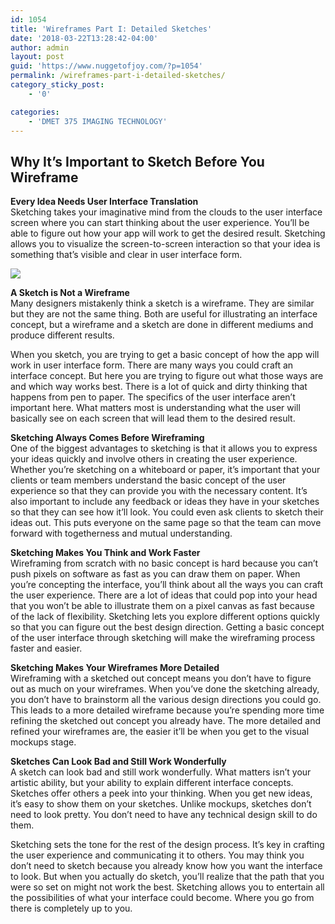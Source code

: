 ```yaml
---
id: 1054
title: 'Wireframes Part I: Detailed Sketches'
date: '2018-03-22T13:28:42-04:00'
author: admin
layout: post
guid: 'https://www.nuggetofjoy.com/?p=1054'
permalink: /wireframes-part-i-detailed-sketches/
category_sticky_post:
    - '0'

categories:
    - 'DMET 375 IMAGING TECHNOLOGY'
---
```


## **Why It’s Important to Sketch Before You Wireframe**

[](https://www.invisionapp.com/inside-design/how-to-wireframe)

**Every Idea Needs User Interface Translation**  
Sketching takes your imaginative mind from the clouds to the user interface screen where you can start thinking about the user experience. You’ll be able to figure out how your app will work to get the desired result. Sketching allows you to visualize the screen-to-screen interaction so that your idea is something that’s visible and clear in user interface form.

![](https://image-control-storage.s3.amazonaws.com/blog-images/2015/03/27194508/sitemap-1024x910.jpeg)

**A Sketch is Not a Wireframe**  
Many designers mistakenly think a sketch is a wireframe. They are similar but they are not the same thing. Both are useful for illustrating an interface concept, but a wireframe and a sketch are done in different mediums and produce different results.

When you sketch, you are trying to get a basic concept of how the app will work in user interface form. There are many ways you could craft an interface concept. But here you are trying to figure out what those ways are and which way works best. There is a lot of quick and dirty thinking that happens from pen to paper. The specifics of the user interface aren’t important here. What matters most is understanding what the user will basically see on each screen that will lead them to the desired result.

**Sketching Always Comes Before Wireframing**  
One of the biggest advantages to sketching is that it allows you to express your ideas quickly and involve others in creating the user experience. Whether you’re sketching on a whiteboard or paper, it’s important that your clients or team members understand the basic concept of the user experience so that they can provide you with the necessary content. It’s also important to include any feedback or ideas they have in your sketches so that they can see how it’ll look. You could even ask clients to sketch their ideas out. This puts everyone on the same page so that the team can move forward with togetherness and mutual understanding.

**Sketching Makes You Think and Work Faster**  
Wireframing from scratch with no basic concept is hard because you can’t push pixels on software as fast as you can draw them on paper. When you’re concepting the interface, you’ll think about all the ways you can craft the user experience. There are a lot of ideas that could pop into your head that you won’t be able to illustrate them on a pixel canvas as fast because of the lack of flexibility. Sketching lets you explore different options quickly so that you can figure out the best design direction. Getting a basic concept of the user interface through sketching will make the wireframing process faster and easier.

**Sketching Makes Your Wireframes More Detailed**  
Wireframing with a sketched out concept means you don’t have to figure out as much on your wireframes. When you’ve done the sketching already, you don’t have to brainstorm all the various design directions you could go. This leads to a more detailed wireframe because you’re spending more time refining the sketched out concept you already have. The more detailed and refined your wireframes are, the easier it’ll be when you get to the visual mockups stage.

**Sketches Can Look Bad and Still Work Wonderfully**  
A sketch can look bad and still work wonderfully. What matters isn’t your artistic ability, but your ability to explain different interface concepts. Sketches offer others a peek into your thinking. When you get new ideas, it’s easy to show them on your sketches. Unlike mockups, sketches don’t need to look pretty. You don’t need to have any technical design skill to do them.

Sketching sets the tone for the rest of the design process. It’s key in crafting the user experience and communicating it to others. You may think you don’t need to sketch because you already know how you want the interface to look. But when you actually do sketch, you’ll realize that the path that you were so set on might not work the best. Sketching allows you to entertain all the possibilities of what your interface could become. Where you go from there is completely up to you.